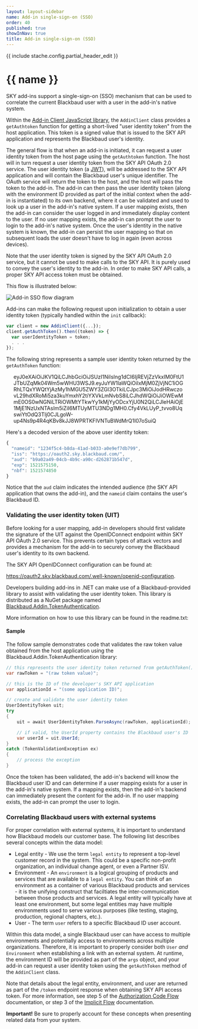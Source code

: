 ```yaml
---
layout: layout-sidebar
name: Add-in single-sign-on (SSO)
order: 40
published: true
showInNav: true
title: Add-in single-sign-on (SSO)
---
```

{{ include stache.config.partial_header_edit }}

# {{ name }} 

SKY add-ins support a single-sign-on (SSO) mechanism that can be used to correlate the current Blackbaud user with a user in the add-in's native system.

Within the <a href="https://github.com/blackbaud/sky-addin-client" target="_new">Add-in Client JavaScript library</a>, the `AddinClient` class provides a `getAuthtoken` function for getting a short-lived "user identity token" from the host application. This token is a signed value that is issued to the SKY API application and represents the Blackbaud user's identity.

The general flow is that when an add-in is initiated, it can request a user identity token from the host page using the `getAuthtoken` function.  The host will in turn request a user identity token from the SKY API OAuth 2.0 service.  The user identity token (a <a href="https://jwt.io">JWT</a>), will be addressed to the SKY API application and will contain the Blackbaud user's unique identifier.  The OAuth service will return the token to the host, and the host will pass the token to the add-in.  The add-in can then pass the user identity token (along with the environment ID provided as part of the initial context when the add-in is instantiated) to its own backend, where it can be validated and used to look up a user in the add-in's native system.  If a user mapping exists, then the add-in can consider the user logged in and immediately display content to the user.  If no user mapping exists, the add-in can prompt the user to login to the add-in's native system.  Once the user's identity in the native system is known, the add-in can persist the user mapping so that on subsequent loads the user doesn't have to log in again (even across devices).

Note that the user identity token is signed by the SKY API OAuth 2.0 service, but it cannot be used to make calls to the SKY API. It is purely used to convey the user's identity to the add-in.  In order to make SKY API calls, a proper SKY API access token must be obtained.

This flow is illustrated below:

<img style="border:none" src="/assets/img/add-in-sso.png" alt="Add-in SSO flow diagram" class="img-responsive" />

Add-ins can make the following request upon initialization to obtain a user identity token (typically handled within the `init` callback):

```js
var client = new AddinClient({...});
client.getAuthToken().then((token) => {
  var userIdentityToken = token;
  . . .
});
```

The following string represents a sample user identity token returned by the `getAuthToken` function:

<p style="padding: 0 20px; word-wrap: break-word">
eyJ0eXAiOiJKV1QiLCJhbGciOiJSUzI1NiIsIng1dCI6IjREVjZzVkxIM0FtU1JTbUZqMk04Wm5wWHU3WSJ9.eyJuYW1laWQiOiIxMjM0ZjVjNC1iOGRhLTQxYWQtYjAzMy1hMGU5ZWY3ZGI3OTkiLCJpc3MiOiJodHRwczovL29hdXRoMi5za3kuYmxhY2tiYXVkLmNvbS8iLCJhdWQiOiJiOWEwMmE0OS0wNGNiLTRiOWMtYTkwYy1kMjYyODcxYjU0N2QiLCJleHAiOjE1MjE1NzUxNTAsIm5iZiI6MTUyMTU3NDg1MH0.Cfy4VkLUyP_tvvo8UqswiYtOdQ3Tlj0CJLgoW-up4Ns9p4R4qKBv8kJJ8WPRTKFlVNTuBWdMrQ1I07oSuiQ
</p>

Here's a decoded version of the above user identity token:

```js
{
  "nameid": "1234f5c4-b8da-41ad-b033-a0e9ef7db799",
  "iss": "https://oauth2.sky.blackbaud.com/",
  "aud": "b9a02a49-04cb-4b9c-a90c-d262871b547d",
  "exp": 1521575150,
  "nbf": 1521574850
}
```

Notice that the `aud` claim indicates the intended audience (the SKY API application that owns the add-in), and the `nameid` claim contains the user's Blackbaud ID.

### Validating the user identity token (UIT)

Before looking for a user mapping, add-in developers should first validate the signature of the UIT against the OpenIDConnect endpoint within SKY API OAuth 2.0 service.  This prevents certain types of attack vectors and provides a mechanism for the add-in to securely convey the Blackbaud user's identity to its own backend.  

The SKY API OpenIDConnect configuration can be found at:
 
 <a href="https://oauth2.sky.blackbaud.com/.well-known/openid-configuration" target="_new"><i class="fa fa-globe" aria-hidden="true"></i>    https://oauth2.sky.blackbaud.com/.well-known/openid-configuration</a>.

Developers building add-ins in .NET can make use of a Blackbaud-provided library to assist with validating the user identity token.  This library is distributed as a NuGet package named <a href="https://www.nuget.org/packages/Blackbaud.Addin.TokenAuthentication" target="_new"><i class="fa fa-globe" aria-hidden="true"></i> Blackbaud.Addin.TokenAuthentication</a>.

More information on how to use this library can be found in the readme.txt:

#### Sample 

The follow sample demonstrates code that validates the raw token value obtained from the host application using the Blackbaud.Addin.TokenAuthentication library:

```csharp
// this represents the user identity token returned from getAuthToken()
var rawToken = "(raw token value)";

// this is the ID of the developer's SKY API application
var applicationId = "(some application ID)";

// create and validate the user identity token
UserIdentityToken uit;
try
{
    uit = await UserIdentityToken.ParseAsync(rawToken, applicationId);

    // if valid, the UserId property contains the Blackbaud user's ID
    var userId = uit.UserId;
}
catch (TokenValidationException ex)
{
    // process the exception
}
```

Once the token has been validated, the add-in's backend will know the Blackbaud user ID and can determine if a user mapping exists for a user in the add-in's native system.  If a mapping exists, then the add-in's backend can immediately present the content for the add-in.  If no user mapping exists, the add-in can prompt the user to login.

### Correlating Blackbaud users with external systems

For proper correlation with external systems, it is important to understand how Blackbaud models our customer base.  The following list describes several concepts within the data model:

- Legal entity - We use the term `legal entity` to represent a top-level customer record in the system.  This could be a specific non-profit organization, an individual change agent, or even a Partner ISV.
- Environment - An `environment` is a logical grouping of products and services that are available to a `legal entity`.  You can think of an environment as a container of various Blackbaud products and services - it is the unifying construct that faciltiates the inter-communication between those products and services.  A legal entity will typically have at least one environment, but some legal entities may have multiple environments used to serve various purposes (like testing, staging, production, regional chapters, etc.).
- User - The term `user` refers to a specific Blackbaud ID user account.

Within this data model, a single Blackbaud user can have access to multiple environments and potentially access to environments across multiple organizations.  Therefore, it is important to properly consider both `User` _and_ `Environment` when establishing a link with an external system.  At runtime, the environment ID will be provided as part of the `args` object, and your add-in can request a user identity token using the `getAuthToken` method of the `AddinClient` class.   

Note that details about the legal entity, environment, and user are returned as part of the `/token` endpoint response when obtaining SKY API access token.  For more information, see step 5 of the [Authorization Code Flow](/docs/authorization/auth-code-flow/#step-5--tokens-returned) documentation, or step 3 of the [Implicit Flow](/docs/authorization/implicit-flow/#step-3--access-token-provided) documentation.

<bb-alert bb-alert-type="warning">
<strong>Important!</strong> Be sure to properly account for these concepts when presenting related data from your system.</bb-alert>